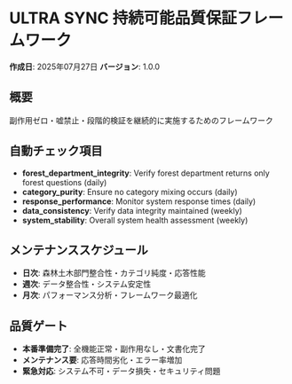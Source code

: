 # ULTRA SYNC 持続可能品質保証フレームワーク

**作成日**: 2025年07月27日
**バージョン**: 1.0.0

## 概要
副作用ゼロ・嘘禁止・段階的検証を継続的に実施するためのフレームワーク

## 自動チェック項目
- **forest_department_integrity**: Verify forest department returns only forest questions (daily)
- **category_purity**: Ensure no category mixing occurs (daily)
- **response_performance**: Monitor system response times (daily)
- **data_consistency**: Verify data integrity maintained (weekly)
- **system_stability**: Overall system health assessment (weekly)

## メンテナンススケジュール
- **日次**: 森林土木部門整合性・カテゴリ純度・応答性能
- **週次**: データ整合性・システム安定性
- **月次**: パフォーマンス分析・フレームワーク最適化

## 品質ゲート
- **本番準備完了**: 全機能正常・副作用なし・文書化完了
- **メンテナンス要**: 応答時間劣化・エラー率増加
- **緊急対応**: システム不可・データ損失・セキュリティ問題
